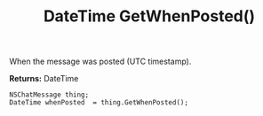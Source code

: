 ﻿---
uid: crmscript_ref_NSChatMessage_GetWhenPosted
title: DateTime GetWhenPosted()
intellisense: NSChatMessage.GetWhenPosted
keywords: NSChatMessage, GetWhenPosted
so.topic: reference
---

When the message was posted (UTC timestamp).

**Returns:** DateTime


```crmscript
NSChatMessage thing;
DateTime whenPosted  = thing.GetWhenPosted();
```


